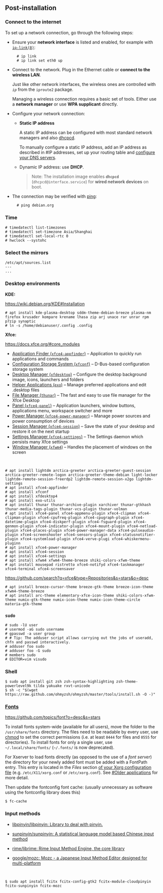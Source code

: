 ## Post-installation
### Connect to the internet
To set up a network connection, go through the following steps:

- Ensure your __network interface__ is listed and enabled, for example with [`ip-link(8)`](https://jlk.fjfi.cvut.cz/arch/manpages/man/ip-link.8):

        # ip link
        # ip link set eth0 up

- Connect to the network. Plug in the Ethernet cable or __connect to the wireless LAN__.

    Just like other network interfaces, the wireless ones are controlled with _`ip`_ from the `iproute2` package.

    Managing a wireless connection requires a basic set of tools. Either use a __network manager__ or use __WPA supplicant__ directly.

- Configure your network connection:

    - __Static IP address__
    
        A static IP address can be configured with most standard network managers and also [dhcpcd](https://wiki.archlinux.org/index.php/Dhcpcd).

        To manually configure a static IP address, add an IP address as described in #IP addresses, set up your routing table and [configure your DNS servers](https://wiki.archlinux.org/index.php/Domain_name_resolution).

    - Dynamic IP address: use __DHCP__.

        > Note: The installation image enables __`dhcpcd`__ (`dhcpcd@interface.service`) for __wired network devices__ on boot.

- The connection may be verified with [ping](https://en.wikipedia.org/wiki/ping):

        # ping debian.org

### Time

    # timedatectl list-timezones
    # timedatectl set-timezone Asia/Shanghai
    # timedatectl set-local-rtc 0
    # hwclock --systohc

### Select the mirrors

    /etc/apt/sources.list
    ---
    ...

### Desktop environments

__KDE:__

<https://wiki.debian.org/KDE#Installation>

    # apt install kde-plasma-desktop sddm-theme-debian-breeze plasma-nm firefox krusader kompare krename lhasa zip arj unace rar unrar rpm p7zip synaptic
    # ln -s /home/debianuser/.config .config

__Xfce:__

<https://docs.xfce.org/#core_modules>

- [Application Finder (`xfce4-appfinder`)](https://docs.xfce.org/xfce/xfce4-appfinder/start) – Application to quickly run applications and commands
- [Configuration Storage System (`xfconf`)](https://docs.xfce.org/xfce/xfconf/start) – D-Bus-based configuration storage system
- [Desktop Manager (`xfdesktop`)](https://docs.xfce.org/xfce/xfdesktop/start) – Configure the desktop background image, icons, launchers and folders
- [Helper Applications (`exo`)](https://docs.xfce.org/xfce/exo/start) – Manage preferred applications and edit .desktop files
- [File Manager (`thunar`)](https://docs.xfce.org/xfce/thunar/start) – The fast and easy to use file manager for the Xfce Desktop
- [Panel (`xfce4-panel`)](https://docs.xfce.org/xfce/xfce4-panel/start) – Application launchers, window buttons, applications menu, workspace switcher and more
- [Power Manager (`xfce4-power-manager`)](https://docs.xfce.org/xfce/xfce4-power-manager/start) – Manage power sources and power consumption of devices
- [Session Manager (`xfce4-session`)](https://docs.xfce.org/xfce/xfce4-session/start) – Save the state of your desktop and restore it on the next startup
- [Settings Manager (`xfce4-settings`)](https://docs.xfce.org/xfce/xfce4-settings/start) – The Settings daemon which persists many Xfce settings
- [Window Manager (`xfwm4`)](https://docs.xfce.org/xfce/xfwm4/start) – Handles the placement of windows on the screen

<br>

    # apt install lightdm arctica-greeter arctica-greeter-guest-session arctica-greeter-remote-logon arctica-greeter-theme-debian light-locker lightdm-remote-session-freerdp2 lightdm-remote-session-x2go lightdm-settings
    # apt install xfce4-appfinder
    # apt install xfconf
    # apt install xfdesktop4
    # apt install exo-utils
    # apt install thunar thunar-archive-plugin xarchiver thunar-gtkhash thunar-media-tags-plugin thunar-vcs-plugin thunar-volman
    # apt install xfce4-panel xfce4-appmenu-plugin xfec4-clipman xfce4-clipman-plugin xfce4-cpufreq-plugin xfce4-cpugraph-plugin xfce4-datetime-plugin xfce4-diskperf-plugin xfce4-fsguard-plugin xfce4-genmon-plugin xfce4-indicator-plugin xfce4-mount-plugin xfce4-netload-plugin xfce4-places-plugin xfce4-power-manager-data xfce4-pulseaudio-plugin xfce4-screenshooter xfce4-sensors-plugin xfce4-statusnotifier-plugin xfce4-systemload-plugin xfce4-verve-plugi xfce4-whiskermenu-pluginn
    # apt install xfce4-power-manager
    # apt install xfce4-session
    # apt install xfce4-settings
    # apt install xfwm4 xfwm4-theme-breeze shiki-colors-xfwm-theme
    # apt install mousepad ristretto xfce4-notifyd xfce4-taskmanager xfce4-terminal xfce4-screensaver

<https://github.com/search?q=xfce&type=Repositories&s=stars&o=desc>

    # apt install breeze-cursor-theme breeze-gtk-theme breeze-icon-theme xfwm4-theme-breeze
    # apt install arc-theme elementary-xfce-icon-theme shiki-colors-xfwm-theme numix-gtk-theme numix-icon-theme numix-icon-theme-circle materia-gtk-theme

### `sudo`

    # sudo -lU user
    # usermod -aG sudo username
    # gpasswd -a user group
    # # Tip: The adduser script allows carrying out the jobs of useradd, chfn and passwd interactively.
    # adduser foo sudo
    # adduser foo -G sudo
    # members sudo
    # EDITOR=vim visudo

### Shell

    $ sudo apt install git zsh zsh-syntax-highlighting zsh-theme-powerlevel9k tilda yakuake rxvt-unicode
    $ sh -c "$(wget https://raw.github.com/ohmyzsh/ohmyzsh/master/tools/install.sh -O -)"

### [Fonts](https://wiki.archlinux.org/index.php/Fonts)

<https://github.com/topics/font?o=desc&s=stars>

To install fonts system-wide (available for all users), move the folder to the `/usr/share/fonts` directory. The files need to be readable by every user, use [chmod](https://wiki.archlinux.org/index.php/Chmod) to set the correct permissions (i.e. at least `0444` for files and `0555` for directories). To install fonts for only a single user, use `~/.local/share/fonts/` (`~/.fonts/` is now deprecated).

For Xserver to load fonts directly (as opposed to the use of a _font server_) the directory for your newly added font must be added with a FontPath entry. This entry is located in the _Files_ section [of your Xorg configuration file](https://wiki.archlinux.org/index.php/Xorg#Configuration) (e.g. `/etc/X11/xorg.conf` or `/etc/xorg.conf`). See [#Older applications](https://wiki.archlinux.org/index.php/Fonts#Older_applications) for more detail.

Then update the fontconfig font cache: (usually unnecessary as software using the fontconfig library does this)

    $ fc-cache

### Input methods

- [libpinyin/libpinyin: Library to deal with pinyin.](https://github.com/libpinyin/libpinyin)

- [sunpinyin/sunpinyin: A statistical language model based Chinese input method](https://github.com/sunpinyin/sunpinyin)

- [rime/librime: Rime Input Method Engine, the core library](https://github.com/rime/librime)

- [google/mozc: Mozc - a Japanese Input Method Editor designed for multi-platform](https://github.com/google/mozc)

<br>

    $ sudo apt install fcitx fcitx-config-gtk2 fcitx-module-cloudpinyin fcitx-sunpinyin fcitx-mozc
